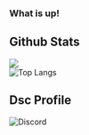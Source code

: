 ### What is up!

## Github Stats
![](https://github-readme-stats.vercel.app/api?username=ycl310&show_icons=true) <br>
![Top Langs](https://github-readme-stats.vercel.app/api/top-langs/?username=ycl310)

## Dsc Profile
![Discord](https://discord.c99.nl/widget/theme-1/lyc#8611.png)
